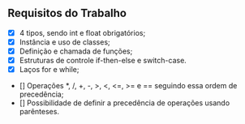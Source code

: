 ## Requisitos do Trabalho

- [x] 4 tipos, sendo int e float obrigatórios;
- [x] Instância e uso de classes;
- [x] Definição e chamada de funções;
- [x] Estruturas de controle if-then-else e switch-case.
- [x] Laços for e while;
- [] Operações *, /, +, -, >, <, <=, >= e == seguindo essa ordem de precedência;
- [] Possibilidade de definir a precedência de operações usando parênteses.
